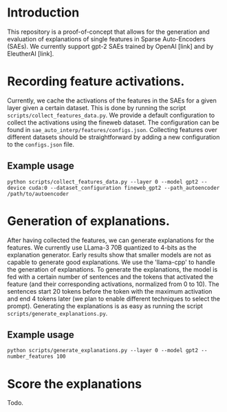 # Introduction

This repository is a proof-of-concept that allows for the generation and evaluation of explanations of single features in Sparse Auto-Encoders (SAEs). We currently support gpt-2 SAEs trained by OpenAI [link] and by EleutherAI [link]. 


# Recording feature activations.

Currently, we cache the activations of the features in the SAEs for a given layer given a certain dataset. This is done by running the script `scripts/collect_features_data.py`. We provide a default configuration to collect the activations using the fineweb dataset. The configuration can be found in `sae_auto_interp/features/configs.json`. Collecting features over different datasets should be straightforward by adding a new configuration to the `configs.json` file.

## Example usage

```python scripts/collect_features_data.py --layer 0 --model gpt2 --device cuda:0 --dataset_configuration fineweb_gpt2 --path_autoencoder /path/to/autoencoder ```

# Generation of explanations.

After having collected the features, we can generate explanations for the features. We currently use LLama-3 70B quantized to 4-bits as the explanation generator. Early results show that smaller models are not as capable to generate good explanations. We use the 'llama-cpp' to handle the generation of explanations. To generate the explanations, the model is fed with a certain number of sentences and the tokens that activated the feature (and their corresponding activations, normalized from 0 to 10). The sentences start 20 tokens before the token with the maximum activation and end 4 tokens later (we plan to enable different techniques to select the prompt).
Generating the explanations is as easy as running the script `scripts/generate_explanations.py`. 

## Example usage
    
```python scripts/generate_explanations.py --layer 0 --model gpt2 --number_features 100```

# Score the explanations

Todo.


